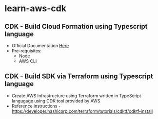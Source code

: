 # learn-aws-cdk

## CDK - Build Cloud Formation using Typescript language
- Official Documentation [Here](https://cdkworkshop.com/20-typescript.html)
- Pre-requisites:
  - Node
  - AWS CLI
 

## CDK - Build SDK via Terraform using Typescript language
* Create AWS Infrastructure using Terraform written in TypeScript langugage using CDK tool provided by AWS
* Reference instructions - https://developer.hashicorp.com/terraform/tutorials/cdktf/cdktf-install
